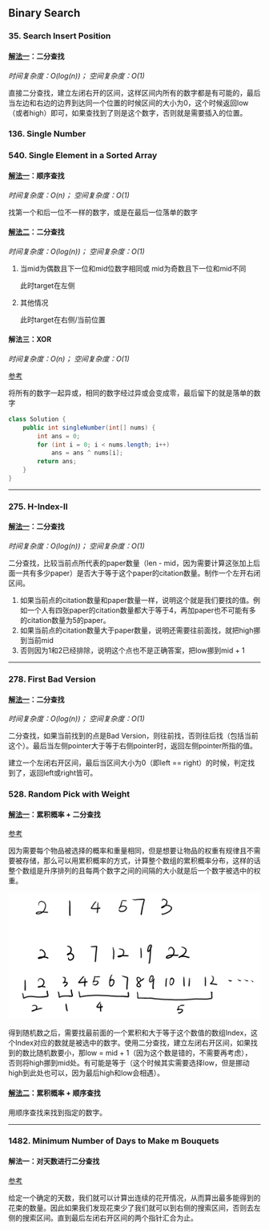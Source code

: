 ## Binary Search

### 35. Search Insert Position

#### [解法一](35-Search-Insert-Position.java)：二分查找
_时间复杂度：O(log(n))； 空间复杂度：O(1)_

直接二分查找，建立左闭右开的区间，这样区间内所有的数字都是有可能的，最后当左边和右边的边界到达同一个位置的时候区间的大小为0，这个时候返回low（或者high）即可，如果查找到了则是这个数字，否则就是需要插入的位置。


### 136. Single Number
### 540. Single Element in a Sorted Array

#### [解法一](540-Single-Element-in-a-Sorted-Array/540-Single-Element-in-a-Sorted-Array.java)：顺序查找
_时间复杂度：O(n)； 空间复杂度：O(1)_

找第一个和后一位不一样的数字，或是在最后一位落单的数字

#### [解法二](540-Single-Element-in-a-Sorted-Array/540-Single-Element-in-a-Sorted-Array-Binary-Search.java)：二分查找
_时间复杂度：O(log(n))； 空间复杂度：O(1)_

1. 当mid为偶数且下一位和mid位数字相同或
   mid为奇数且下一位和mid不同

   此时target在左侧

2. 其他情况

    此时target在右侧/当前位置

#### 解法三：XOR
_时间复杂度：O(n)； 空间复杂度：O(1)_

[参考](https://leetcode.com/problems/single-number/discuss/42997/My-O(n)-solution-using-XOR)

将所有的数字一起异或，相同的数字经过异或会变成零，最后留下的就是落单的数字

```Java
class Solution {
    public int singleNumber(int[] nums) {
        int ans = 0;
        for (int i = 0; i < nums.length; i++)
		    ans = ans ^ nums[i];
	    return ans;
    }
}
```

---

### 275. H-Index-II
#### [解法一](275-H-Index-II.java)：二分查找
_时间复杂度：O(log(n))； 空间复杂度：O(1)_

二分查找，比较当前点所代表的paper数量（len - mid，因为需要计算这张加上后面一共有多少paper）是否大于等于这个paper的citation数量。制作一个左开右闭区间。

1. 如果当前点的citation数量和paper数量一样，说明这个就是我们要找的值。例如一个人有四张paper的citation数量都大于等于4，再加paper也不可能有多的citation数量为5的paper。
2. 如果当前点的citation数量大于paper数量，说明还需要往前面找，就把high挪到当前mid
3. 否则因为1和2已经排除，说明这个点也不是正确答案，把low挪到mid + 1

---

### 278. First Bad Version
#### [解法一](278-First-Bad-Version.java)：二分查找
_时间复杂度：O(log(n))； 空间复杂度：O(1)_

二分查找，如果当前找到的点是Bad Version，则往前找，否则往后找（包括当前这个）。最后当左侧pointer大于等于右侧pointer时，返回左侧pointer所指的值。

建立一个左闭右开区间，最后当区间大小为0（即left == right）的时候，判定找到了，返回left或right皆可。

### 528. Random Pick with Weight
#### [解法一](528-Random-Pick-with-Weight/528-Random-Pick-with-Weights-Binary-Search.java)：累积概率 + 二分查找

[参考](https://leetcode.com/problems/random-pick-with-weight/discuss/154044/Java-accumulated-freq-sum-and-binary-search)

因为需要每个物品被选择的概率和重量相同，但是想要让物品的权重有规律且不需要被存储，那么可以用累积概率的方式，计算整个数组的累积概率分布，这样的话整个数组是升序排列的且每两个数字之间的间隔的大小就是后一个数字被选中的权重。

![](https://raw.githubusercontent.com/YuqiZ2020/PicBed/master/img/20200615110855.png)

得到随机数之后，需要找最前面的一个累积和大于等于这个数值的数组Index，这个Index对应的数就是被选中的数字。使用二分查找，建立左闭右开区间，如果找到的数比随机数要小，那low = mid + 1（因为这个数是错的，不需要再考虑）， 否则将high挪到mid处。有可能是等于（这个时候其实需要选择low，但是挪动high到此处也可以，因为最后high和low会相遇）。

#### [解法二](528-Random-Pick-with-Weight/528-Random-Pick-with-Weight.java)：累积概率 + 顺序查找

用顺序查找来找到指定的数字。

---

### 1482. Minimum Number of Days to Make m Bouquets

#### 解法一：对天数进行二分查找

[参考](https://leetcode.com/problems/minimum-number-of-days-to-make-m-bouquets/discuss/686316/JavaC%2B%2BPython-Binary-Search)

给定一个确定的天数，我们就可以计算出连续的花开情况，从而算出最多能得到的花束的数量。因此如果我们发现花束少了我们就可以到右侧的搜索区间，否则去左侧的搜索区间。直到最后左闭右开区间的两个指针汇合为止。